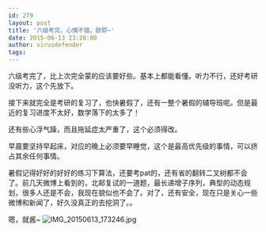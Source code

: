 ```yaml
---
id: 279
layout: post
title: '六级考完，心情不错，欧耶~'
date: 2015-06-13 23:28:00
author: virusdefender
tags: 
---
```


六级考完了，比上次完全蒙的应该要好些。基本上都能看懂。听力不行，还好考研没听力，这个先放下。

接下来就完全是考研的复习了，也快暑假了，还有一整个暑假的辅导班呢。但是最近的复习进度不太好，数学落下的太多了！

还有些心浮气躁，而且拖延症太严重了，这个必须得改。

早晨要坚持早起床，对应的晚上必须要早睡觉，这个是最高优先级的事情，可以挤占其余任何事情。

暑假记得好好的好好的练习下算法，还要考pat的，还有省的翻转二叉树都不会了。前几天微博上看到的，北邮复试的一道题，最长递增子序列，典型的动态规划，很多人还是不会，我现在貌似也不会了。对了，还有安全，现在只是关心一些微博和新闻了，好久没真正的去挖洞了。。


<!--more-->


嗯，就酱~
![IMG_20150613_173246.jpg][1]


  [1]: http://storage.virusdefender.net/blog/images/279/1.jpg